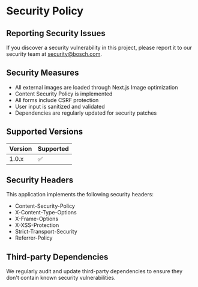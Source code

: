 # Security Policy

## Reporting Security Issues

If you discover a security vulnerability in this project, please report it to our security team at security@bosch.com.

## Security Measures

- All external images are loaded through Next.js Image optimization
- Content Security Policy is implemented
- All forms include CSRF protection
- User input is sanitized and validated
- Dependencies are regularly updated for security patches

## Supported Versions

| Version | Supported          |
| ------- | ------------------ |
| 1.0.x   | :white_check_mark: |

## Security Headers

This application implements the following security headers:

- Content-Security-Policy
- X-Content-Type-Options
- X-Frame-Options
- X-XSS-Protection
- Strict-Transport-Security
- Referrer-Policy

## Third-party Dependencies

We regularly audit and update third-party dependencies to ensure they don't contain known security vulnerabilities.
